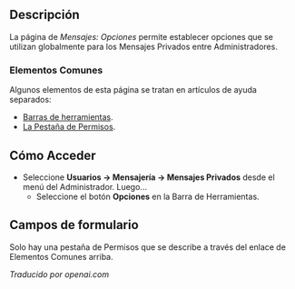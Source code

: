 <!-- Filename: Help4.x:Messages:_Options  / Display title: Messages : Options -->

## Descripción

La página de *Mensajes: Opciones* permite establecer opciones que se utilizan globalmente para los Mensajes Privados entre Administradores.

### Elementos Comunes

Algunos elementos de esta página se tratan en artículos de ayuda separados:

* [Barras de herramientas](jdocmanual?article=help/common-elements/toolbars).
* [La Pestaña de Permisos](jdocmanual?article=help/common-elements/edit-permissions).

## Cómo Acceder

- Seleccione **Usuarios → Mensajería → Mensajes Privados** desde el
  menú del Administrador. Luego...
  - Seleccione el botón **Opciones** en la Barra de Herramientas.

## Campos de formulario

Solo hay una pestaña de Permisos que se describe a través del enlace de Elementos Comunes arriba.

*Traducido por openai.com*

